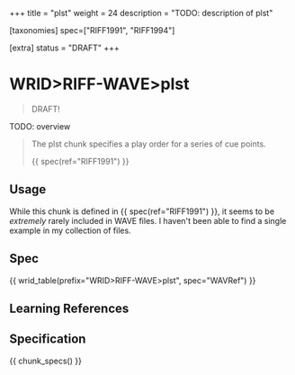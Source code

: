 +++
title = "plst"
weight = 24
description = "TODO: description of plst"

[taxonomies]
spec=["RIFF1991", "RIFF1994"]

[extra]
status = "DRAFT"
+++

# WRID>RIFF-WAVE>plst

> DRAFT!

TODO: overview

> The plst chunk specifies a play order for a series of cue points.
>
> {{ spec(ref="RIFF1991") }}

## Usage

While this chunk is defined in {{ spec(ref="RIFF1991") }}, it seems to be *extremely* rarely included in WAVE files. I haven't been able to find a single example in my collection of files. 

## Spec

{{ wrid_table(prefix="WRID>RIFF-WAVE>plst", spec="WAVRef") }}


## Learning References

## Specification

{{ chunk_specs() }}

